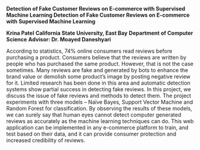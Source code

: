 **Detection of Fake Customer Reviews on E-commerce with Supervised Machine Learning Detection of Fake Customer Reviews on E-commerce with Supervised Machine Learning**

**Krina Patel**
**California State University, East Bay**
**Department of Computer Science**
**Advisor: Dr. Moayed Daneshyari**


According to statistics, 74% online consumers read reviews before purchasing a product. Consumers believe that the reviews are written by people who has purchased the same product. However, that is not the case sometimes. Many reviews are fake and generated by bots to enhance the brand value or demolish some product’s image by posting negative review for it. Limited research has been done in this area and automatic detection systems show partial success in detecting fake reviews. In this project, we discuss the issue of fake reviews and methods to detect them. The project experiments with three models – Naïve Bayes, Support Vector Machine and Random Forest for classification. By observing the results of these models, we can surely say that human eyes cannot detect computer generated reviews as accurately as the machine learning techniques can do. This web application can be implemented in any e-commerce platform to train, and test based on their data, and it can provide consumer protection and increased credibility of reviews. 

